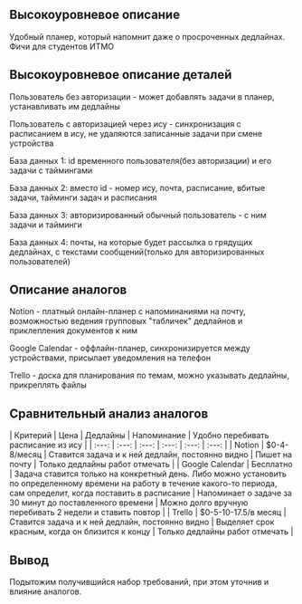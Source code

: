 ## Высокоуровневое описание

Удобный планер, который напомнит даже о просроченных дедлайнах. Фичи для студентов ИТМО

## Высокоуровневое описание деталей

Пользователь без авторизации - может добавлять задачи в планер, устанавливать им дедлайны

Пользователь с авторизацией через ису - синхронизация с расписанием в ису, не удаляются записанные задачи при смене устройства

База данных 1: id временного пользователя(без авторизации) и его задачи с таймингами

База данных 2: вместо id - номер ису, почта, расписание, вбитые задачи, тайминги задач и расписания

База данных 3: авторизированный обычный пользователь - с ним задачи и тайминги

База данных 4: почты, на которые будет рассылка о грядущих дедлайнах, с текстами сообщений(только для авторизированных пользователей)

## Описание аналогов

Notion - платный онлайн-планер с напоминаниями на почту, возможностью ведения групповых "табличек" дедлайнов и приклепления документов к ним

Google Calendar - оффлайн-планер, синхронизируется между устройствами, присылает уведомления на телефон

Trello - доска для планирования по темам, можно указывать дедлайны, прикреплять файлы

## Сравнительный анализ аналогов

| Критерий | Цена | Дедлайны | Напоминание | Удобно перебивать расписание из ису |
| :---: | :---: | :---: | :---: | :---: | :---: |
| Notion | $0-4-8/месяц | Ставится задача и к ней дедлайн, постоянно видно | Пишет на почту | Только дедлайны работ отмечать |
| Google Calendar | Бесплатно | Задача ставится только на конкретный день. Либо можно установить по определенному времени на работу в течение какого-то периода, сам определит, когда поставить в расписание | Напоминает о задаче за 30 минут до поставленного времени | Можно долго вручную перебивать 2 недели и ставить повтор |
| Trello | $0-5-10-17.5/в месяц | Ставится задача и к ней дедлайн, постоянно видно | Выделяет срок красным, когда он близится к концу | Только дедлайны работ отмечать |

## Вывод

Подытожим получившийся набор требований, при этом уточнив и влияние аналогов.
